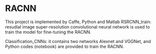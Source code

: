 # RACNN

This project is implemented by Caffe, Python and Matlab
RSRCNN_train: resudial image super-resolution convolutional neural network is used to train the model for fine-tuning the RACNN.

Classification_CNNs: it contains two networks Alexnet and VGGNet, and Python codes (notebook) are provided to train the RACNN. 




